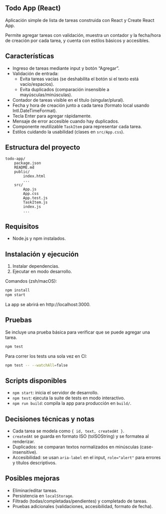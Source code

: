 ## Todo App (React)

Aplicación simple de lista de tareas construida con React y Create React App.

Permite agregar tareas con validación, muestra un contador y la fecha/hora de creación por cada tarea, y cuenta con estilos básicos y accesibles.

## Características

- Ingreso de tareas mediante input y botón “Agregar”.
- Validación de entrada:
	- Evita tareas vacías (se deshabilita el botón si el texto está vacío/espacios).
	- Evita duplicados (comparación insensible a mayúsculas/minúsculas).
- Contador de tareas visible en el título (singular/plural).
- Fecha y hora de creación junto a cada tarea (formato local usando Intl.DateTimeFormat).
- Tecla Enter para agregar rápidamente.
- Mensaje de error accesible cuando hay duplicados.
- Componente reutilizable `TaskItem` para representar cada tarea.
- Estilos cuidando la usabilidad (clases en `src/App.css`).

## Estructura del proyecto

```
todo-app/
	package.json
	README.md
	public/
		index.html
		...
	src/
		App.js
		App.css
		App.test.js
		TaskItem.js
		index.js
		...
```

## Requisitos

- Node.js y npm instalados.

## Instalación y ejecución

1. Instalar dependencias.
2. Ejecutar en modo desarrollo.

Comandos (zsh/macOS):

```bash
npm install
npm start
```

La app se abrirá en http://localhost:3000.

## Pruebas

Se incluye una prueba básica para verificar que se puede agregar una tarea.

```bash
npm test
```

Para correr los tests una sola vez en CI:

```bash
npm test -- --watchAll=false
```

## Scripts disponibles

- `npm start`: inicia el servidor de desarrollo.
- `npm test`: ejecuta la suite de tests en modo interactivo.
- `npm run build`: compila la app para producción en `build/`.

## Decisiones técnicas y notas

- Cada tarea se modela como `{ id, text, createdAt }`.
- `createdAt` se guarda en formato ISO (toISOString) y se formatea al renderizar.
- Duplicados: se comparan textos normalizados en minúsculas (case-insensitive).
- Accesibilidad: se usan `aria-label` en el input, `role="alert"` para errores y títulos descriptivos.

## Posibles mejoras

- Eliminar/editar tareas.
- Persistencia en `localStorage`.
- Filtrado (todas/completadas/pendientes) y completado de tareas.
- Pruebas adicionales (validaciones, accesibilidad, formato de fecha).

